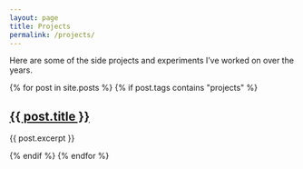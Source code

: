 ```yaml
---
layout: page
title: Projects
permalink: /projects/
---
```


Here are some of the side projects and experiments I’ve worked on over the years.

{% for post in site.posts %}
  {% if post.tags contains "projects" %}
    <h2><a href="{{ post.url }}">{{ post.title }}</a></h2>
    <p>{{ post.excerpt }}</p>
  {% endif %}
{% endfor %}
